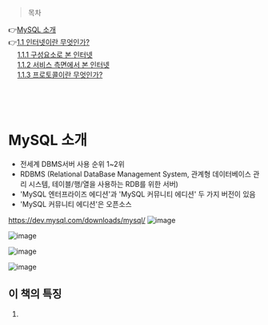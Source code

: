 > 목차

👉[MySQL 소개](#mysql-소개)　      
👉[1.1 인터넷이란 무엇인가?](#11-인터넷이란-무엇인가)　   
　   [1.1.1 구성요소로 본 인터넷](#111-구성요소로-본-인터넷)　   　   
　   [1.1.2 서비스 측면에서 본 인터넷](#112-서비스-측면에서-본-인터넷)　   
　   [1.1.3 프로토콜이란 무엇인가?](#113-프로토콜이란-무엇인가)    
　   
　   
　   
# MySQL 소개

- 전세계 DBMS서버 사용 순위 1~2위
- RDBMS (Relational DataBase Management System, 관계형 데이터베이스 관리 시스템, 테이블/행/열을 사용하는 RDB를 위한 서버) 
- 'MySQL 엔터프라이즈 에디션'과 'MySQL 커뮤니티 에디션' 두 가지 버전이 있음 
- 'MySQL 커뮤니티 에디션'은 오픈소스

https://dev.mysql.com/downloads/mysql/
![image](https://github.com/inpink/CS_Database_Study/assets/108166692/772daef0-7a89-4e23-926f-74bf2482335d)

![image](https://github.com/inpink/CS_Database_Study/assets/108166692/dae10bcb-51a3-490d-ac65-4b3f0c0f6fbe)

![image](https://github.com/inpink/CS_Database_Study/assets/108166692/942bce5a-9621-437d-89c3-59b8eb913ceb)

![image](https://github.com/inpink/CS_Database_Study/assets/108166692/035e5d00-3d98-4628-b2f0-483ce704fc88)




## 이 책의 특징 

1.  
